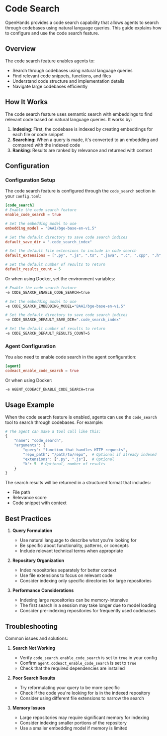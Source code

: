 # Code Search

OpenHands provides a code search capability that allows agents to search through codebases using natural language queries. This guide explains how to configure and use the code search feature.

## Overview

The code search feature enables agents to:
- Search through codebases using natural language queries
- Find relevant code snippets, functions, and files
- Understand code structure and implementation details
- Navigate large codebases efficiently

## How It Works

The code search feature uses semantic search with embeddings to find relevant code based on natural language queries. It works by:

1. **Indexing**: First, the codebase is indexed by creating embeddings for each file or code snippet
2. **Searching**: When a query is made, it's converted to an embedding and compared with the indexed code
3. **Ranking**: Results are ranked by relevance and returned with context

## Configuration

### Configuration Setup

The code search feature is configured through the `code_search` section in your `config.toml`:

```toml
[code_search]
# Enable the code search feature
enable_code_search = true

# Set the embedding model to use
embedding_model = "BAAI/bge-base-en-v1.5"

# Set the default directory to save code search indices
default_save_dir = ".code_search_index"

# Set the default file extensions to include in code search
default_extensions = [".py", ".js", ".ts", ".java", ".c", ".cpp", ".h", ".hpp"]

# Set the default number of results to return
default_results_count = 5
```

Or when using Docker, set the environment variables:
```bash
# Enable the code search feature
-e CODE_SEARCH_ENABLE_CODE_SEARCH=true

# Set the embedding model to use
-e CODE_SEARCH_EMBEDDING_MODEL="BAAI/bge-base-en-v1.5"

# Set the default directory to save code search indices
-e CODE_SEARCH_DEFAULT_SAVE_DIR=".code_search_index"

# Set the default number of results to return
-e CODE_SEARCH_DEFAULT_RESULTS_COUNT=5
```

### Agent Configuration

You also need to enable code search in the agent configuration:

```toml
[agent]
codeact_enable_code_search = true
```

Or when using Docker:
```bash
-e AGENT_CODEACT_ENABLE_CODE_SEARCH=true
```

## Usage Example

When the code search feature is enabled, agents can use the `code_search` tool to search through codebases. For example:

```python
# The agent can make a tool call like this:
{
    "name": "code_search",
    "arguments": {
        "query": "function that handles HTTP requests",
        "repo_path": "/path/to/repo",  # Optional if already indexed
        "extensions": [".py", ".js"],  # Optional
        "k": 5  # Optional, number of results
    }
}
```

The search results will be returned in a structured format that includes:
- File path
- Relevance score
- Code snippet with context

## Best Practices

1. **Query Formulation**
   - Use natural language to describe what you're looking for
   - Be specific about functionality, patterns, or concepts
   - Include relevant technical terms when appropriate

2. **Repository Organization**
   - Index repositories separately for better context
   - Use file extensions to focus on relevant code
   - Consider indexing only specific directories for large repositories

3. **Performance Considerations**
   - Indexing large repositories can be memory-intensive
   - The first search in a session may take longer due to model loading
   - Consider pre-indexing repositories for frequently used codebases

## Troubleshooting

Common issues and solutions:

1. **Search Not Working**
   - Verify `code_search.enable_code_search` is set to `true` in your config
   - Confirm `agent.codeact_enable_code_search` is set to `true`
   - Check that the required dependencies are installed

2. **Poor Search Results**
   - Try reformulating your query to be more specific
   - Check if the code you're looking for is in the indexed repository
   - Consider using different file extensions to narrow the search

3. **Memory Issues**
   - Large repositories may require significant memory for indexing
   - Consider indexing smaller portions of the repository
   - Use a smaller embedding model if memory is limited
